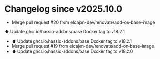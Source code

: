 # Changelog since v2025.10.0
- Merge pull request #20 from elcajon-dev/renovate/add-on-base-image

⬆️ Update ghcr.io/hassio-addons/base Docker tag to v18.2.1 
- ⬆️ Update ghcr.io/hassio-addons/base Docker tag to v18.2.1 
- Merge pull request #19 from elcajon-dev/renovate/add-on-base-image 
- ⬆️ Update ghcr.io/hassio-addons/base Docker tag to v18.2.0 
